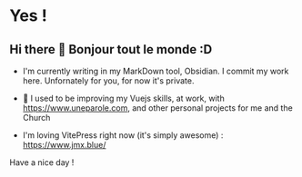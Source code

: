 # Yes !

## Hi there 👋  Bonjour tout le monde :D


<!--
**jmcob/jmcob** is a ✨ _special_ ✨ repository because its `README.md` (this file) appears on your GitHub profile.

Here are some ideas to get you started:
-->

- I'm currently writing in my MarkDown tool, Obsidian. I commit my work here. Unfornately for you, for now it's private.

- 🌱 I used to be improving my Vuejs skills, at work, with https://www.uneparole.com, and other personal projects for me and the Church

- I'm loving VitePress right now (it's simply awesome) : https://www.jmx.blue/

Have a nice day !


